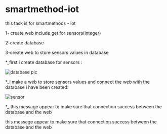 # smartmethod-iot
this task is for smartmethods - iot

1- create web include get for sensors(integer)

2-create database 

3-create web to store sensors values in database


*_first i create database for sensors :

![database pic](https://user-images.githubusercontent.com/108381198/181412571-c61edfd1-61b6-4a45-9ac0-38e6b9d04b49.png)

*_i make a web to store sensors values and connect the web with the database i have been created:

![sensor](https://user-images.githubusercontent.com/108381198/181414329-30899a0b-4006-437c-910b-348316bb8393.png)

*_ this message appear to make sure that connection success between the database and the web

this message appear to make sure that connection success between the database and the web





